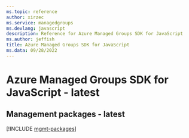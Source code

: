 ```yaml
---
ms.topic: reference
author: xirzec
ms.service: managedgroups
ms.devlang: javascript
description: Reference for Azure Managed Groups SDK for JavaScript
ms.author: jeffish
title: Azure Managed Groups SDK for JavaScript
ms.data: 09/28/2022
---
```

# Azure Managed Groups SDK for JavaScript - latest

## Management packages - latest
[!INCLUDE [mgmt-packages](managed-groups-mgmt-index.md)]